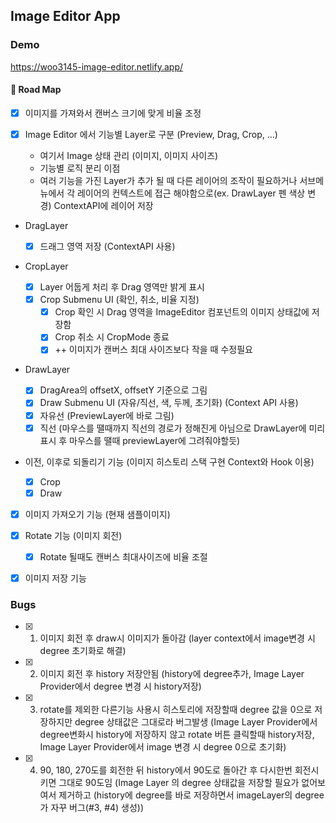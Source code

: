 ## Image Editor App

### Demo

https://woo3145-image-editor.netlify.app/

#### 🚗 Road Map

- [x] 이미지를 가져와서 캔버스 크기에 맞게 비율 조정
- [x] Image Editor 에서 기능별 Layer로 구분 (Preview, Drag, Crop, ...)

  - 여기서 Image 상태 관리 (이미지, 이미지 사이즈)
  - 기능별 로직 분리 이점
  - 여러 기능을 가진 Layer가 추가 될 때 다른 레이어의 조작이 필요하거나 서브메뉴에서 각 레이어의 컨텍스트에 접근 해야함으로(ex. DrawLayer 펜 색상 변경) ContextAPI에 레이어 저장

- DragLayer

  - [x] 드래그 영역 저장 (ContextAPI 사용)

- CropLayer

  - [x] Layer 어둡게 처리 후 Drag 영역만 밝게 표시
  - [x] Crop Submenu UI (확인, 취소, 비율 지정)
    - [x] Crop 확인 시 Drag 영역을 ImageEditor 컴포넌트의 이미지 상태값에 저장함
    - [x] Crop 취소 시 CropMode 종료
    - [x] ++ 이미지가 캔버스 최대 사이즈보다 작을 때 수정필요

- DrawLayer

  - [x] DragArea의 offsetX, offsetY 기준으로 그림
  - [x] Draw Submenu UI (자유/직선, 색, 두께, 초기화) (Context API 사용)
  - [x] 자유선 (PreviewLayer에 바로 그림)
  - [x] 직선 (마우스를 땔때까지 직선의 경로가 정해진게 아님으로 DrawLayer에 미리 표시 후 마우스를 땔때 previewLayer에 그려줘야할듯)

- 이전, 이후로 되돌리기 기능 (이미지 히스토리 스택 구현 Context와 Hook 이용)

  - [x] Crop
  - [x] Draw

- [x] 이미지 가져오기 기능 (현재 샘플이미지)

- [x] Rotate 기능 (이미지 회전)

  - [x] Rotate 될때도 캔버스 최대사이즈에 비율 조절

- [x] 이미지 저장 기능

### Bugs

- [x] 1. 이미지 회전 후 draw시 이미지가 돌아감
     (layer context에서 image변경 시 degree 초기화로 해결)
- [x] 2. 이미지 회전 후 history 저장안됨
     (history에 degree추가, Image Layer Provider에서 degree 변경 시 history저장)
- [x] 3. rotate를 제외한 다른기능 사용시 히스토리에 저장할때 degree 값을 0으로 저장하지만 degree 상태값은 그대로라 버그발생
     (Image Layer Provider에서 degree변화시 history에 저장하지 않고 rotate 버튼 클릭할때 history저장, Image Layer Provider에서 image 변경 시 degree 0으로 초기화)
- [x] 4. 90, 180, 270도를 회전한 뒤 history에서 90도로 돌아간 후 다시한번 회전시키면 그대로 90도임
     (Image Layer 의 degree 상태값을 저장할 필요가 없어보여서 제거하고 (history에 degree를 바로 저장하면서 imageLayer의 degree가 자꾸 버그(#3, #4) 생성))
